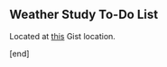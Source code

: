 ## Weather Study To-Do List

Located at [this](https://gist.github.com/brannerchinese/10594788) Gist location.

[end]
